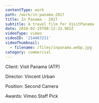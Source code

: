 ```yaml
---
contentType: work
path: /work/in-panama-2017
title: In Panama - 2017
subtitle: A travel film for VisitPanama
date: 2018-02-25T08:12:33.962Z
videoType: vimeo
videoID: '214467211'
videoThumbnail:
  - filename: /files/inpanama.webp.jpg
category: commercial
---
```

Client: Visit Panama (ATP)

Director: Vincent Urban

Position: Second Camera

Awards: Vimeo Staff Pick
